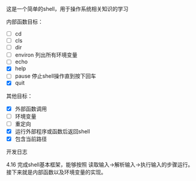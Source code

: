 这是一个简单的shell，用于操作系统相关知识的学习

内部函数目标：

- [ ] cd
- [ ] cls
- [ ] dir
- [ ] environ 列出所有环境变量
- [ ] echo
- [x] help
- [ ] pause 停止shell操作直到按下回车
- [x] quit

其他目标：

- [x] 外部函数调用
- [ ] 环境变量
- [ ] 重定向
- [x] 运行外部程序或函数后返回shell
- [x] 包含当前路径

开发日志

4.16 完成shell基本框架，能够按照 读取输入->解析输入->执行输入的步骤运行。接下来就是内部函数以及环境变量的实现。